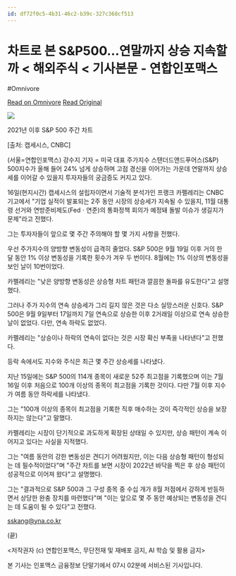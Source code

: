```yaml
---
id: df72f0c5-4b31-46c2-b39c-327c368cf513
---
```


# 차트로 본 S&P500…연말까지 상승 지속할까 < 해외주식 < 기사본문 - 연합인포맥스
#Omnivore
 
[Read on Omnivore](https://omnivore.app/me/https-news-einfomax-co-kr-news-article-view-html-idxno-4328657-1929d6f7032)
[Read Original](https://news.einfomax.co.kr/news/articleView.html?idxno=4328657)
 
![](https://proxy-prod.omnivore-image-cache.app/0x0,sfE3de2FjcOrsLo7H3qR_TQr_KHeHnrq9zJ5zG--hOgU/https://cdn.news.einfomax.co.kr/news/photo/202410/4328657_207837_31.jpg) 

2021년 이후 S&P 500 주간 차트

\[출처: 캡세시스, CNBC\]

(서울=연합인포맥스) 강수지 기자 = 미국 대표 주가지수 스탠더드앤드푸어스(S&P) 500지수가 올해 들어 24% 넘게 상승하며 고점 경신을 이어가는 가운데 연말까지 상승세를 이어갈 수 있을지 투자자들의 궁금증도 커지고 있다.

16일(현지시간) 캡세시스의 설립자이면서 기술적 분석가인 프랭크 카펠레리는 CNBC 기고에서 "기업 실적이 발표되는 2주 동안 시장의 상승세가 지속될 수 있을지, 11월 대통령 선거와 연방준비제도(Fedㆍ연준)의 통화정책 회의가 예정돼 돌발 이슈가 생길지가 문제"라고 전했다.

그는 투자자들이 앞으로 몇 주간 주의해야 할 몇 가지 사항을 전했다.

우선 주가지수의 양방향 변동성이 급격히 줄었다. S&P 500은 9월 19일 이후 거의 한 달 동안 1% 이상 변동성을 기록한 횟수가 겨우 두 번이다. 8월에는 1% 이상의 변동성을 보인 날이 10번이었다.

카펠레리는 "낮은 양방향 변동성은 상승형 차트 패턴과 깔끔한 돌파를 유도한다"고 설명했다.

그러나 주가 지수의 연속 상승세가 그리 길지 않은 것은 다소 실망스러운 신호다. S&P 500은 9월 9일부터 17일까지 7일 연속으로 상승한 이후 2거래일 이상으로 연속 상승한 날이 없었다. 다만, 연속 하락도 없었다.

카펠레리는 "상승이나 하락의 연속이 없다는 것은 시장 확신 부족을 나타낸다"고 전했다.

등락 속에서도 지수와 주식은 최근 몇 주간 상승세를 나타냈다.

지난 15일에는 S&P 500의 114개 종목이 새로운 52주 최고점을 기록했으며 이는 7월 16일 이후 처음으로 100개 이상의 종목이 최고점을 기록한 것이다. 다만 7월 이후 지수가 여름 동안 하락세를 나타냈다.

그는 "100개 이상의 종목이 최고점을 기록한 직후 매수하는 것이 즉각적인 상승을 보장하지는 않는다"고 말했다.

카펠레리는 시장이 단기적으로 과도하게 확장된 상태일 수 있지만, 상승 패턴이 계속 이어지고 있다는 사실을 지적했다.

그는 "여름 동안의 강한 변동성은 견디기 어려웠지만, 이는 다음 상승형 패턴이 형성되는 데 필수적이었다"며 "주간 차트를 보면 시장이 2022년 바닥을 찍은 후 상승 패턴이 성공적으로 이어져 왔다"고 설명했다.

그는 "결과적으로 S&P 500과 그 구성 종목 중 수십 개가 8월 저점에서 강하게 반등하면서 상당한 완충 장치를 마련했다"며 "이는 앞으로 몇 주 동안 예상되는 변동성을 견디는 데 도움이 될 수 있다"고 전했다.

sskang@yna.co.kr

(끝)

<저작권자 (c) 연합인포맥스, 무단전재 및 재배포 금지, AI 학습 및 활용 금지>

본 기사는 인포맥스 금융정보 단말기에서 07시 02분에 서비스된 기사입니다.